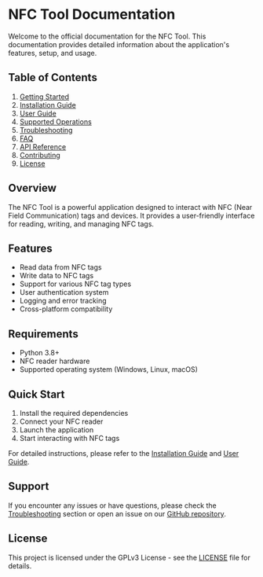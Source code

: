 # NFC Tool Documentation

Welcome to the official documentation for the NFC Tool. This documentation provides detailed information about the application's features, setup, and usage.

## Table of Contents

1. [Getting Started](getting_started.md)
2. [Installation Guide](installation.md)
3. [User Guide](user_guide.md)
4. [Supported Operations](supported_operations.md)
5. [Troubleshooting](troubleshooting.md)
6. [FAQ](faq.md)
7. [API Reference](api_reference.md)
8. [Contributing](contributing.md)
9. [License](license.md)

## Overview

The NFC Tool is a powerful application designed to interact with NFC (Near Field Communication) tags and devices. It provides a user-friendly interface for reading, writing, and managing NFC tags.

## Features

- Read data from NFC tags
- Write data to NFC tags
- Support for various NFC tag types
- User authentication system
- Logging and error tracking
- Cross-platform compatibility

## Requirements

- Python 3.8+
- NFC reader hardware
- Supported operating system (Windows, Linux, macOS)

## Quick Start

1. Install the required dependencies
2. Connect your NFC reader
3. Launch the application
4. Start interacting with NFC tags

For detailed instructions, please refer to the [Installation Guide](installation.md) and [User Guide](user_guide.md).

## Support

If you encounter any issues or have questions, please check the [Troubleshooting](troubleshooting.md) section or open an issue on our [GitHub repository](https://github.com/Nsfr750/NFC).

## License

This project is licensed under the GPLv3 License - see the [LICENSE](license.md) file for details.
